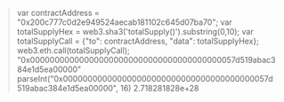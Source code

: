 > var contractAddress = "0x200c777c0d2e949524aecab181102c645d07ba70";
> var totalSupplyHex = web3.sha3('totalSupply()').substring(0,10);
> var totalSupplyCall = {"to": contractAddress, "data": totalSupplyHex};
> web3.eth.call(totalSupplyCall);
"0x000000000000000000000000000000000000000057d519abac384e1d5ea00000"
> parseInt("0x000000000000000000000000000000000000000057d519abac384e1d5ea00000", 16)
2.718281828e+28
